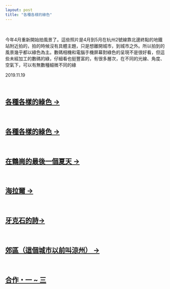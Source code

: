 ```yaml
---
layout: post
title: "各種各樣的綠色"
---
```


  
&nbsp;
&nbsp;

今年4月重新開始拍風景了。這些照片是4月到5月在杭州2號線靠北邊終點的地鐵站附近拍的，拍的時候沒有具體主題，只是想離開城市，到城市之外。所以拍到的風景幾乎都以綠色為主。數碼相機和電腦手機屏幕對綠色的呈現不是很好看，但這些未經加工的數碼的綠，仔細看也挺豐富的，有很多層次，在不同的光線、角度、空氣下，可以有無數種細微不同的綠

2019.11.19


  
&nbsp;
&nbsp;
&nbsp;

## [各種各樣的綠色 →](https://cxcxcx.cx/works/0002.html)
  
&nbsp;

## [各種各樣的綠色 →](https://cxcxcx.cx/works/0004.html)
  
&nbsp;

## [在鶴崗的最後一個夏天 →](https://cxcxcx.cx/works/0006.html)
  
&nbsp;

## [海拉爾 →](https://cxcxcx.cx/works/0008.html)
  
&nbsp;

## [牙克石的詩→](https://cxcxcx.cx/works/0012.html)
  
&nbsp;

## [郊區（這個城市以前叫涼州） →](https://cxcxcx.cx/works/0014.html)
  
&nbsp;

## [合作・一 ~ 三](https://cxcxcx.cx/works/0016.html)
  
&nbsp;








